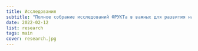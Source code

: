 ```yaml
---
title: Исследования
subtitle: "Полное собрание исследований ФРУКТа в важных для развития направлениях"
date: 2022-02-12
list: research
tags: main
cover: research.jpg
---
```

